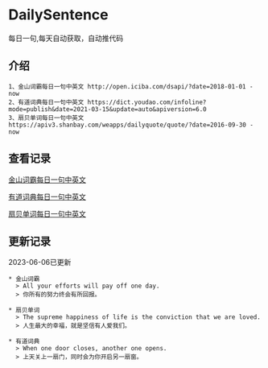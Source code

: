 # DailySentence

每日一句,每天自动获取，自动推代码

## 介绍

```
1、金山词霸每日一句中英文 http://open.iciba.com/dsapi/?date=2018-01-01 - now
2、有道词典每日一句中英文 https://dict.youdao.com/infoline?mode=publish&date=2021-03-15&update=auto&apiversion=6.0
3、扇贝单词每日一句中英文 https://apiv3.shanbay.com/weapps/dailyquote/quote/?date=2016-09-30 - now
```

## 查看记录

[金山词霸每日一句中英文](./data/iciba/)

[有道词典每日一句中英文](./data/youdao/)

[扇贝单词每日一句中英文](./data/shanbay/)

## 更新记录
2023-06-06已更新 
```
* 金山词霸
  > All your efforts will pay off one day.
  > 你所有的努力终会有所回报。

* 扇贝单词
  > The supreme happiness of life is the conviction that we are loved.
  > 人生最大的幸福，就是坚信有人爱我们。

* 有道词典
  > When one door closes, another one opens.
  > 上天关上一扇门，同时会为你开启另一扇窗。

```

